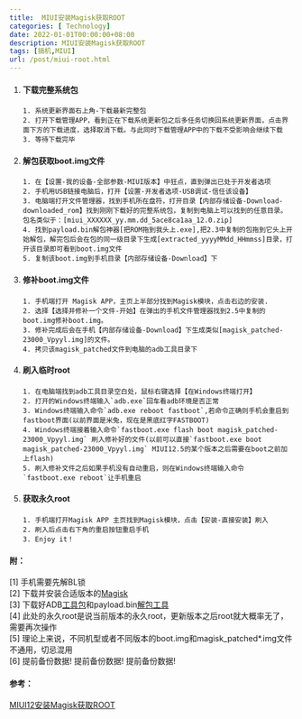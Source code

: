 ```yaml
---
title:  MIUI安装Magisk获取ROOT
categories: [ Technology]
date: 2022-01-01T00:00:00+08:00
description: MIUI安装Magisk获取ROOT
tags: [搞机,MIUI]
url: /post/miui-root.html
---
```


1. #### 下载完整系统包

   ```shell
   1. 系统更新界面右上角-下载最新完整包
   2. 打开下载管理APP，看到正在下载系统更新包之后多任务切换回系统更新界面，点击界面下方的下载进度，选择取消下载。与此同时下载管理APP中的下载不受影响会继续下载
   3. 等待下载完毕
   ```



2. #### 解包获取boot.img文件

   ```shell
   1. 在【设置-我的设备-全部参数-MIUI版本】中狂点，直到弹出已处于开发者选项
   2. 手机用USB链接电脑后，打开【设置-开发者选项-USB调试-信任该设备】
   3. 电脑端打开文件管理器，找到手机所在盘符，打开目录【内部存储设备-Download-downloaded_rom】找到刚刚下载好的完整系统包，复制到电脑上可以找到的任意目录。包名类似于：[miui_XXXXXX_yy.mm.dd_5ace8ca1aa_12.0.zip]
   4. 找到payload.bin解包神器[把ROM拖到我头上.exe],把2.3中复制的包拖到它头上开始解包，解完包后会在包的同一级目录下生成[extracted_yyyyMMdd_HHmmss]目录，打开该目录即可看到boot.img文件
   5. 复制该boot.img到手机目录【内部存储设备-Download】下
   ```

   


3. #### 修补boot.img文件

   ```shell
   1. 手机端打开 Magisk APP，主页上半部分找到Magisk模块，点击右边的安装.
   2. 选择【选择并修补一个文件-开始】在弹出的手机文件管理器找到2.5中复制的boot.img修补boot.img。
   3. 修补完成后会在手机【内部存储设备-Download】下生成类似[magisk_patched-23000_Vpyyl.img]的文件。
   4. 拷贝该magisk_patched文件到电脑的adb工具目录下
   ```

   

4. #### 刷入临时root

   ```shell
   1. 在电脑端找到adb工具目录空白处，鼠标右键选择【在Windows终端打开】
   2. 打开的Windows终端输入`adb.exe`回车看adb环境是否正常
   3. Windows终端输入命令`adb.exe reboot fastboot`,若命令正确则手机会重启到fastboot界面(以前界面是米兔，现在是黑底红字FASTBOOT)
   4. Windows终端接着输入命令`fastboot.exe flash boot magisk_patched-23000_Vpyyl.img` 刷入修补好的文件(以前可以直接`fastboot.exe boot magisk_patched-23000_Vpyyl.img` MIUI12.5的某个版本之后需要在boot之前加上flash)
   5. 刷入修补文件之后如果手机没有自动重启，则在Windows终端输入命令 `fastboot.exe reboot`让手机重启
   ```

   

5. #### 获取永久root

   ```shell
   1. 手机端打开Magisk APP 主页找到Magisk模块，点击【安装-直接安装】刷入
   2. 刷入后点击右下角的重启按钮重启手机
   3. Enjoy it！
   ```

#### 附：

[1] 手机需要先解BL锁  
[2] 下载并安装合适版本的[Magisk](https://github.com/topjohnwu/Magisk/releases)  
[3] 下载好ADB[工具包](https://developer.android.com/studio/releases/platform-tools)和payload.bin[解包工具](https://www.daxiaamu.com/5795/)  
[4] 此处的永久root是说当前版本的永久root，更新版本之后root就大概率无了，需要再次操作  
[5] 理论上来说，不同机型或者不同版本的boot.img和magisk_patched*.img文件不通用，切忌混用  
[6] 提前备份数据! 提前备份数据! 提前备份数据!  

#### 参考：

[MIUI12安装Magisk获取ROOT](https://www.bilibili.com/read/cv6733630/)